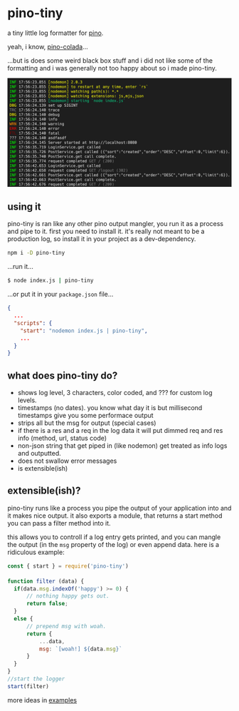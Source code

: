 # pino-tiny

a tiny little log formatter for [pino](https://github.com/pinojs/pino).  

yeah, i know, [pino-colada](https://github.com/lrlna/pino-colada)...  

...but is does some weird black box stuff and i did not like some of the formatting and i was generally not too happy about so i made pino-tiny. 

![screen-shot](./screen-shot.jpg)

## using it

pino-tiny is ran like any other pino output mangler, you run it as a process and pipe to it. first you need to install it.  it's really not meant to be a production log, so install it in your project as a dev-dependency.

```bash
npm i -D pino-tiny
```

...run it...

```bash
$ node index.js | pino-tiny
```

...or put it in your `package.json` file...

```JSON
{
  ...
  "scripts": {
    "start": "nodemon index.js | pino-tiny",
    ...
  }
}
```

## what does pino-tiny do?

* shows log level, 3 characters, color coded, and ??? for custom log levels.
* timestamps (no dates).  you know what day it is but millisecond timestamps give you some performace output
* strips all but the msg for output (special cases)
* if there is a res and a req in the log data it will put dimmed req and res info (method, url, status code)
* non-json string that get piped in (like nodemon) get treated as info logs and outputted.
* does not swallow error messages
* is extensible(ish)

## extensible(ish)?

pino-tiny runs like a process you pipe the output of your application into and it makes nice output. it also exports a module, that returns a start method you can pass a filter method into it.

this allows you to controll if a log entry gets printed, and you can mangle the output (in the `msg` property of the log) or even append data.  here is a ridiculous example:

```javascript
const { start } = require('pino-tiny')

function filter (data) {
  if(data.msg.indexOf('happy') >= 0) { 
      // nothing happy gets out.
      return false; 
  } 
  else {
      // prepend msg with woah.
      return {
          ...data, 
          msg: `[woah!] ${data.msg}`
      } 
  } 
}
//start the logger
start(filter)
```

more ideas in [examples](./examples)


